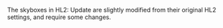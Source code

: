 The skyboxes in HL2: Update are slightly modified from their original HL2 settings, and require some changes.